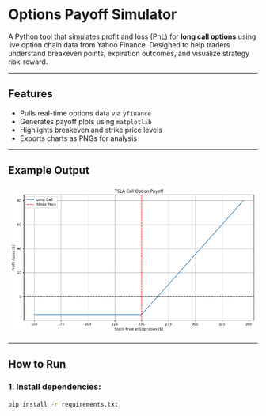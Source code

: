 #  Options Payoff Simulator

A Python tool that simulates profit and loss (PnL) for **long call options** using live option chain data from Yahoo Finance. Designed to help traders understand breakeven points, expiration outcomes, and visualize strategy risk-reward.

---

##  Features

-  Pulls real-time options data via `yfinance`
-  Generates payoff plots using `matplotlib`
-  Highlights breakeven and strike price levels
-  Exports charts as PNGs for analysis

---

##  Example Output

![TSLA Call Payoff](charts/tsla_call_payoff.png)

---

##  How to Run

### 1. Install dependencies:
```bash
pip install -r requirements.txt
